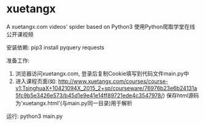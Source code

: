 # xuetangx
A xuetangx.com videos' spider based on Python3
使用Python爬取学堂在线公开课视频

安装依赖:
pip3 install pyquery requests

准备工作:
1. 浏览器访问xuetangx.com, 登录后复制Cookie填写到代码文件main.py中
2. 进入课程页面(如: http://www.xuetangx.com/courses/course-v1:TsinghuaX+10421094X_2015_2+sp/courseware/76976b23e6b24131a5fc9b5e3426e573/b45d1e9e41e14ff89721ede4c3547978/) 保存html源码为'xuetangx.html'(与main.py同一目录)用于解析

运行:
python3 main.py